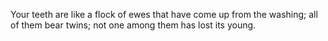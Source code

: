 Your teeth are like a flock of ewes that have come up from the washing; all of them bear twins; not one among them has lost its young.
